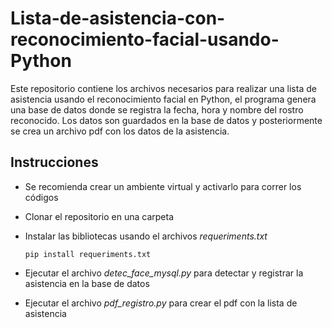 # Lista-de-asistencia-con-reconocimiento-facial-usando-Python
Este repositorio contiene los archivos necesarios para realizar una lista de asistencia usando el reconocimiento facial en Python, el programa genera una base de datos donde se registra la fecha, hora y nombre del rostro reconocido. Los datos son guardados en la base de datos y posteriormente se crea un archivo pdf con los datos de la asistencia.

## Instrucciones

- Se recomienda crear un ambiente virtual y activarlo para correr los códigos
- Clonar el repositorio en una carpeta
- Instalar las bibliotecas usando el archivos _requeriments.txt_

  `pip install requeriments.txt`

- Ejecutar el archivo _detec_face_mysql.py_ para detectar y registrar la asistencia en la base de datos
- Ejecutar el archivo _pdf_registro.py_ para crear el pdf con la lista de asistencia 
